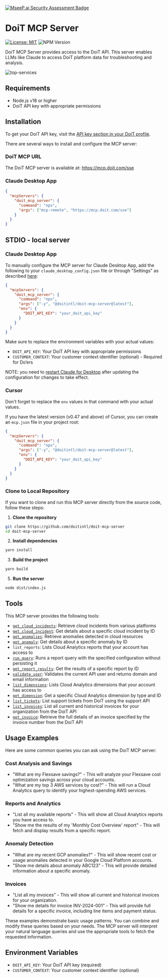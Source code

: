 [![MseeP.ai Security Assessment Badge](https://mseep.net/pr/doitintl-doit-mcp-server-badge.png)](https://mseep.ai/app/doitintl-doit-mcp-server)

# DoiT MCP Server

[![License: MIT](https://img.shields.io/badge/License-MIT-yellow.svg)](https://opensource.org/licenses/MIT) ![NPM Version](https://img.shields.io/npm/v/%40doitintl%2Fdoit-mcp-server?registry_uri=https%3A%2F%2Fregistry.npmjs.com%2F%40doitintl%2Fdoit-mcp-server)

DoiT MCP Server provides access to the DoiT API. This server enables LLMs like Claude to access DoiT platform data for troubleshooting and analysis.

![top-services](https://github.com/user-attachments/assets/749dd237-3021-439d-b447-64605393389d)

## Requirements

- Node.js v18 or higher
- DoiT API key with appropriate permissions

## Installation

To get your DoiT API key, visit the [API key section in your DoiT profile](https://help.doit.com/docs/general/profile#api-key).

There are several ways to install and configure the MCP server:

### DoiT MCP URL

The DoiT MCP server is available at: https://mcp.doit.com/sse

### Claude Desktop App

```json
{
  "mcpServers": {
    "doit_mcp_server": {
      "command": "npx",
      "args": ["mcp-remote", "https://mcp.doit.com/sse"]
    }
  }
}
```

## STDIO - local server

### Claude Desktop App

To manually configure the MCP server for Claude Desktop App, add the following to your `claude_desktop_config.json` file or through "Settings" as described [here](https://modelcontextprotocol.io/quickstart/user#2-add-the-filesystem-mcp-server):

```json
{
  "mcpServers": {
    "doit_mcp_server": {
      "command": "npx",
      "args": ["-y", "@doitintl/doit-mcp-server@latest"],
      "env": {
        "DOIT_API_KEY": "your_doit_api_key"
      }
    }
  }
}
```

Make sure to replace the environment variables with your actual values:

- `DOIT_API_KEY`: Your DoiT API key with appropriate permissions
- `CUSTOMER_CONTEXT`: Your customer context identifier (optional) - Required for Do’ers

NOTE: you need to [restart Claude for Desktop](https://modelcontextprotocol.io/quickstart/user#3-restart-claude) after updating the configuration for changes to take effect.

### Cursor

Don't forget to replace the `env` values in that command with your actual values.

If you have the latest version (v0.47 and above) of Cursor, you can create an `mcp.json` file in your project root:

```json
{
  "mcpServers": {
    "doit_mcp_server": {
      "command": "npx",
      "args": ["-y", "@doitintl/doit-mcp-server@latest"],
      "env": {
        "DOIT_API_KEY": "your_doit_api_key"
      }
    }
  }
}
```

### Clone to Local Repository

If you want to clone and run this MCP server directly from the source code, follow these steps:

1. **Clone the repository**

```bash
git clone https://github.com/doitintl/doit-mcp-server
cd doit-mcp-server
```

2. **Install dependencies**

```bash
yarn install
```

3. **Build the project**

```bash
yarn build
```

5. **Run the server**

```bash
node dist/index.js
```

## Tools

This MCP server provides the following tools:

- [`get_cloud_incidents`](https://developer.doit.com/reference/listknownissues): Retrieve cloud incidents from various platforms
- [`get_cloud_incident`](https://developer.doit.com/reference/getknownissue): Get details about a specific cloud incident by ID
- [`get_anomalies`](https://developer.doit.com/reference/listanomalies): Retrieve anomalies detected in cloud resources
- [`get_anomaly`](https://developer.doit.com/reference/getanomaly): Get details about a specific anomaly by ID
- `list_reports`: Lists Cloud Analytics reports that your account has access to
- [`run_query`](https://developer.doit.com/reference/query): Runs a report query with the specified configuration without persisting it
- [`get_report_results`](https://developer.doit.com/reference/getreport): Get the results of a specific report by ID
- [`validate_user`](https://developer.doit.com/reference/validate): Validates the current API user and returns domain and email information
- [`list_dimensions`](https://developer.doit.com/reference/listdimensions): Lists Cloud Analytics dimensions that your account has access to
- [`get_dimension`](https://developer.doit.com/reference/getdimensions): Get a specific Cloud Analytics dimension by type and ID
- [`list_tickets`](https://developer.doit.com/reference/listtickets): List support tickets from DoiT using the support API
- [`list_invoices`](https://developer.doit.com/reference/listinvoices): List all current and historical invoices for your organization from the DoiT API
- [`get_invoice`](https://developer.doit.com/reference/getinvoice): Retrieve the full details of an invoice specified by the invoice number from the DoiT API

## Usage Examples

Here are some common queries you can ask using the DoiT MCP server:

### Cost Analysis and Savings

- "What are my Flexsave savings?" - This will analyze your Flexsave cost optimization savings across your cloud accounts.
- "What are my top 3 AWS services by cost?" - This will run a Cloud Analytics query to identify your highest-spending AWS services.

### Reports and Analytics

- "List all my available reports" - This will show all Cloud Analytics reports you have access to.
- "Show me the results of my 'Monthly Cost Overview' report" - This will fetch and display results from a specific report.

### Anomaly Detection

- "What are my recent GCP anomalies?" - This will show recent cost or usage anomalies detected in your Google Cloud Platform accounts.
- "Show me details about anomaly ABC123" - This will provide detailed information about a specific anomaly.

### Invoices

- "List all my invoices" - This will show all current and historical invoices for your organization.
- "Show me details for invoice INV-2024-001" - This will provide full details for a specific invoice, including line items and payment status.

These examples demonstrate basic usage patterns. You can combine and modify these queries based on your needs. The MCP server will interpret your natural language queries and use the appropriate tools to fetch the requested information.

## Environment Variables

- `DOIT_API_KEY`: Your DoiT API key (required)
- `CUSTOMER_CONTEXT`: Your customer context identifier (optional)
